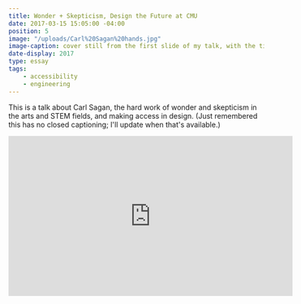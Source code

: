 ```yaml
---
title: Wonder + Skepticism, Design the Future at CMU
date: 2017-03-15 15:05:00 -04:00
position: 5
image: "/uploads/Carl%20Sagan%20hands.jpg"
image-caption: cover still from the first slide of my talk, with the title and date
date-display: 2017
type: essay
tags: 
    - accessibility
    - engineering
---
```


This is a talk about Carl Sagan, the hard work of wonder and skepticism in the arts and STEM fields, and making access in design. (Just remembered this has no closed captioning; I'll update when that's available.)

<iframe width="560" height="315" src="https://www.youtube.com/embed/XGccg2qv_zk" frameborder="0" allowfullscreen></iframe>
